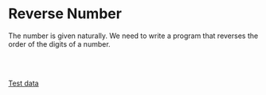 # Reverse Number

The number is given naturally. We need to write a program that reverses the order of the digits of a number.

<br /><br />


[Test data](./tests.txt)
